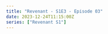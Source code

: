 ```yaml
---
title: "Revenant - S1E3 - Episode 03"
date: 2023-12-24T11:15:00Z
series: ["Revenant S1"]
---
```



<mux-player stream-type="on-demand"
  src="https://kp3d-my.sharepoint.com/personal/ryoo_kp3d_onmicrosoft_com/_layouts/15/download.aspx?share=EYJLszYrslhMha6ZigBtlKoBsG3YhUkEC05fSbCyvZ42VA" prefer-playback="mse" controls>
  </mux-player>
  
  
  <script src="https://cdn.jsdelivr.net/npm/@mux/mux-player"></script>
  
 <script type="application/ld+json">
 {
  "@context": "https://schema.org/",
  "@type": "VideoObject",
  "name": "Night Has Come - S1E3 - Episode 03",
  "contentUrl": "https://stream.mux.com/pqRyJqX3YtC8NRPwecjD300ecOoKui6FRlZelHGAIoqg.m3u8",
  "thumbnailUrl": "https://www.themoviedb.org/t/p/original/aGuBIB79vDDQKcsQUIF5fa5P07b.jpg?width=314&fit_mode=preserve&time=25",
  "uploadDate": "2023-12-14T12:54:56Z",
}

</script>
